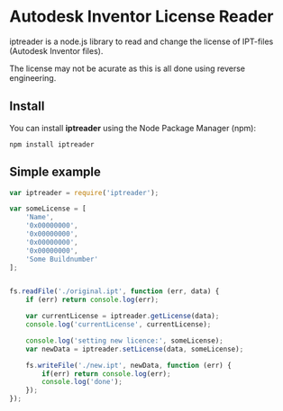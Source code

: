 # Autodesk Inventor License Reader

iptreader is a node.js library to read and change the license of IPT-files (Autodesk Inventor files).


The license may not be acurate as this is all done using reverse engineering.

## Install

You can install __iptreader__ using the Node Package Manager (npm):

    npm install iptreader

## Simple example
```js
var iptreader = require('iptreader');

var someLicense = [
    'Name',
    '0x00000000',
    '0x00000000',
    '0x00000000',
    '0x00000000',
    'Some Buildnumber'
];


fs.readFile('./original.ipt', function (err, data) {
    if (err) return console.log(err);

    var currentLicense = iptreader.getLicense(data);
    console.log('currentLicense', currentLicense);

    console.log('setting new licence:', someLicense);
    var newData = iptreader.setLicense(data, someLicense);

    fs.writeFile('./new.ipt', newData, function (err) {
        if(err) return console.log(err);
        console.log('done');
    });
});

```

